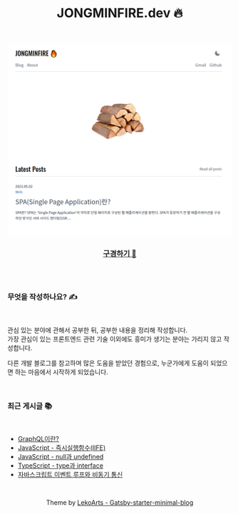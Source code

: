 <div align="center">

# JONGMINFIRE.dev 🔥
 
<br/>

![mainpage](mainpage.png)

### [구경하기 👀](https://jongminfire.dev)

<br/>

</div>

<br/>

### 무엇을 작성하나요? ✍️

<br/>

관심 있는 분야에 관해서 공부한 뒤, 공부한 내용을 정리해 작성합니다. <br/>
가장 관심이 있는 프론트엔드 관련 기술 이외에도 흥미가 생기는 분야는 가리지 않고 작성합니다. <br/>

다른 개발 블로그를 참고하며 많은 도움을 받았던 경험으로, 누군가에게 도움이 되었으면 하는 마음에서 시작하게 되었습니다.

<br/>

### 최근 게시글 📚

<br/>

<!-- BLOG-POST-LIST:START -->
- [GraphQL이란?](https://jongminfire.dev/graph-ql이란)
- [JavaScript - 즉시실행함수&lpar;IIFE&rpar;](https://jongminfire.dev/java-script-즉시실행함수-iife)
- [JavaScript - null과 undefined](https://jongminfire.dev/java-script-null과-undefined)
- [TypeScript - type과 interface](https://jongminfire.dev/type-script-type과-interface)
- [자바스크립트 이벤트 루프와 비동기 통신](https://jongminfire.dev/자바스크립트-이벤트-루프와-비동기-통신)
<!-- BLOG-POST-LIST:END -->

<br/>

<div align="center">

Theme by [LekoArts - Gatsby-starter-minimal-blog](https://github.com/LekoArts/gatsby-starter-minimal-blog)

</div>
